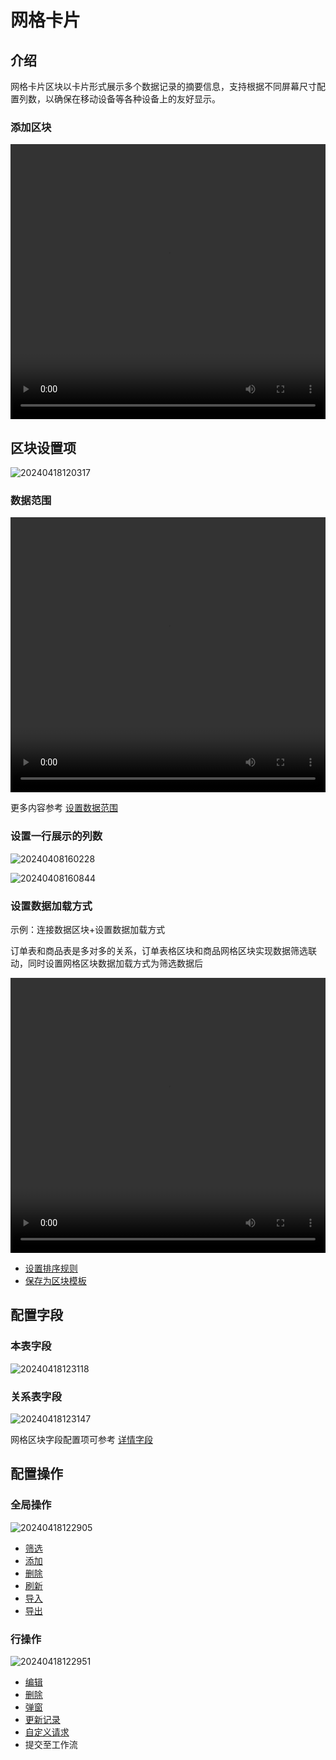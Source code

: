 # 网格卡片

## 介绍

网格卡片区块以卡片形式展示多个数据记录的摘要信息，支持根据不同屏幕尺寸配置列数，以确保在移动设备等各种设备上的友好显示。

### 添加区块

<video width="100%" height="440" controls>
      <source src="https://nocobase-docs.oss-cn-beijing.aliyuncs.com/20240418120045.mp4" type="video/mp4">
</video>

## 区块设置项

![20240418120317](https://nocobase-docs.oss-cn-beijing.aliyuncs.com/20240418120317.png)

### 数据范围

<video width="100%" height="440" controls>
      <source src="https://nocobase-docs.oss-cn-beijing.aliyuncs.com/20240419173617.mp4" type="video/mp4">
</video>

更多内容参考 [设置数据范围](/handbook/ui/blocks/block-settings/data-scope)

### 设置一行展示的列数

![20240408160228](https://nocobase-docs.oss-cn-beijing.aliyuncs.com/20240408160228.png)

![20240408160844](https://nocobase-docs.oss-cn-beijing.aliyuncs.com/20240408160844.png)

### 设置数据加载方式

示例：连接数据区块+设置数据加载方式

订单表和商品表是多对多的关系，订单表格区块和商品网格区块实现数据筛选联动，同时设置网格区块数据加载方式为筛选数据后

<video width="100%" height="440" controls>
<source src="https://nocobase-docs.oss-cn-beijing.aliyuncs.com/20240419175643.mp4" type="video/mp4">
</video>

- [设置排序规则](/handbook/ui/blocks/block-settings/sorting-rule)
- [保存为区块模板](/handbook/ui/blocks/block-settings/block-template)

## 配置字段

### 本表字段

![20240418123118](https://nocobase-docs.oss-cn-beijing.aliyuncs.com/20240418123118.png)

### 关系表字段

![20240418123147](https://nocobase-docs.oss-cn-beijing.aliyuncs.com/20240418123147.png)

网格区块字段配置项可参考 [详情字段](/handbook/ui/fields/generic/detail-form-item)

## 配置操作

### 全局操作

![20240418122905](https://nocobase-docs.oss-cn-beijing.aliyuncs.com/20240418122905.png)

- [筛选](/handbook/ui/actions/types/filter)
- [添加](/handbook/ui/actions/types/add-new)
- [删除](/handbook/ui/actions/types/delete)
- [刷新](/handbook/ui/actions/types/refresh)
- [导入](/handbook/action-import)
- [导出](/handbook/action-export)
### 行操作

![20240418122951](https://nocobase-docs.oss-cn-beijing.aliyuncs.com/20240418122951.png)


- [编辑](/handbook/ui/actions/types/edit)
- [删除](/handbook/ui/actions/types/delete)
- [弹窗](/handbook/ui/actions/types/pop-up)
- [更新记录](/handbook/ui/actions/types/update-record)
- [自定义请求](/handbook/action-custom-request)
- 提交至工作流